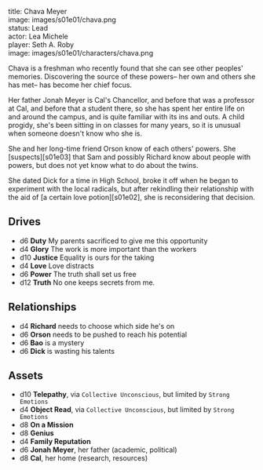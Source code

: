 title: Chava Meyer  
image: images/s01e01/chava.png  
status: Lead  
actor: Lea Michele  
player: Seth A. Roby  
image: images/s01e01/characters/chava.png  

Chava is a freshman who recently found that she can see other peoples' memories. Discovering the source of these powers– her own and others she has met– has become her chief focus.

Her father Jonah Meyer is Cal's Chancellor, and before that was a professor at Cal, and before that a student there, so she has spent her entire life on and around the campus, and is quite familiar with its ins and outs. A child progidy, she's been sitting in on classes for many years, so it is unusual when someone doesn't know who she is.

She and her long-time friend Orson know of each others' powers. She [suspects][s01e03] that Sam and possibly Richard know about people with powers, but does not yet know what to do about the twins.

She dated Dick for a time in High School, broke it off when he began to experiment with the local radicals, but after rekindling their relationship with the aid of [a certain love potion][s01e02], she is reconsidering that decision.

## Drives

* d6 **Duty** My parents sacrificed to give me this opportunity
* d4 **Glory** The work is more important than the workers
* d10 **Justice** Equality is ours for the taking
* d4 **Love** Love distracts
* d6 **Power** The truth shall set us free
* d12 **Truth** No one keeps secrets from me.

## Relationships

* d4 **Richard** needs to choose which side he's on
* d6 **Orson** needs to be pushed to reach his potential
* d6 **Bao** is a mystery
* d6 **Dick** is wasting his talents

## Assets

* d10 **Telepathy**, via `Collective Unconscious`, but limited by `Strong Emotions`
* d4 **Object Read**, via `Collective Unconscious`, but limited by `Strong Emotions`
* d8 **On a Mission**
* d8 **Genius**
* d4 **Family Reputation**
* d6 **Jonah Meyer**, her father (academic, political)
* d8 **Cal**, her home (research, resources)
